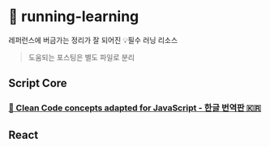 # 🏃 running-learning

레퍼런스에 버금가는 정리가 잘 되어진 💡필수 러닝 리소스

> 도움되는 포스팅은 별도 파일로 분리

## Script Core

### [🛁 Clean Code concepts adapted for JavaScript - 한글 번역판 🇰🇷](https://github.com/qkraudghgh/clean-code-javascript-ko)

## React
